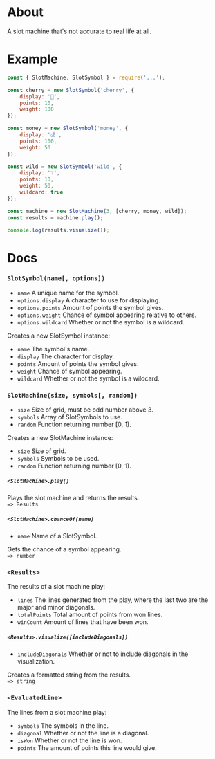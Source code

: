 # About

A slot machine that's not accurate to real life at all.  

# Example

```js
const { SlotMachine, SlotSymbol } = require('...');

const cherry = new SlotSymbol('cherry', {
    display: '🍒',
    points: 10,
    weight: 100
});

const money = new SlotSymbol('money', {
    display: '💰',
    points: 100,
    weight: 50
});

const wild = new SlotSymbol('wild', {
    display: '❔',
    points: 10,
    weight: 50,
    wildcard: true
});

const machine = new SlotMachine(3, [cherry, money, wild]);
const results = machine.play();

console.log(results.visualize());
```

# Docs

### `SlotSymbol(name[, options])`

- `name` A unique name for the symbol.
- `options.display` A character to use for displaying.
- `options.points` Amount of points the symbol gives.
- `options.weight` Chance of symbol appearing relative to others.
- `options.wildcard` Whether or not the symbol is a wildcard.

Creates a new SlotSymbol instance:  

- `name` The symbol's name.
- `display` The character for display.
- `points` Amount of points the symbol gives.
- `weight` Chance of symbol appearing.
- `wildcard` Whether or not the symbol is a wildcard.

### `SlotMachine(size, symbols[, random])`

- `size` Size of grid, must be odd number above 3.
- `symbols` Array of SlotSymbols to use.
- `random` Function returning number [0, 1).

Creates a new SlotMachine instance:  

- `size` Size of grid.
- `symbols` Symbols to be used.
- `random` Function returning number [0, 1).

##### `<SlotMachine>.play()`

Plays the slot machine and returns the results.  
`=> Results`  

##### `<SlotMachine>.chanceOf(name)`

- `name` Name of a SlotSymbol.

Gets the chance of a symbol appearing.  
`=> number`

### `<Results>`

The results of a slot machine play:

- `lines` The lines generated from the play, where the last two are the major and minor diagonals.
- `totalPoints` Total amount of points from won lines.
- `winCount` Amount of lines that have been won.

##### `<Results>.visualize([includeDiagonals])`

- `includeDiagonals` Whether or not to include diagonals in the visualization.

Creates a formatted string from the results.  
`=> string`  

### `<EvaluatedLine>`

The lines from a slot machine play:

- `symbols` The symbols in the line.
- `diagonal` Whether or not the line is a diagonal.
- `isWon` Whether or not the line is won.
- `points` The amount of points this line would give.
